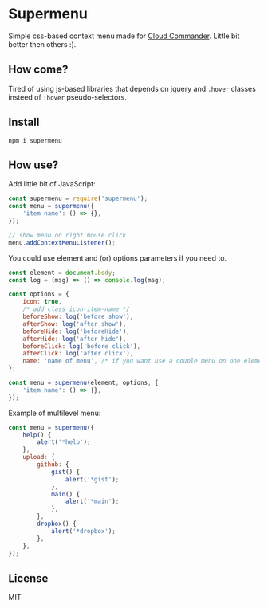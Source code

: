 # Supermenu

Simple css-based context menu made for [Cloud Commander](http://cloudcmd.io).
Little bit better then others :).

## How come?

Tired of using js-based libraries that depends on jquery and `.hover` classes insteed of `:hover` pseudo-selectors.

## Install

```
npm i supermenu
```

## How use?

Add little bit of JavaScript:

```js
const supermenu = require('supermenu');
const menu = supermenu({
    'item name': () => {},
});

// show menu on right mouse click
menu.addContextMenuListener();
```

You could use element and (or) options parameters if you need to.

```js
const element = document.body;
const log = (msg) => () => console.log(msg);

const options = {
    icon: true,
    /* add class icon-item-name */
    beforeShow: log('before show'),
    afterShow: log('after show'),
    beforeHide: log('beforeHide'),
    afterHide: log('after hide'),
    beforeClick: log('before click'),
    afterClick: log('after click'),
    name: 'name of menu', /* if you want use a couple menu on one element */
};

const menu = supermenu(element, options, {
    'item name': () => {},
});
```

Example of multilevel menu:

```js
const menu = supermenu({
    help() {
        alert('*help');
    },
    upload: {
        github: {
            gist() {
                alert('*gist');
            },
            main() {
                alert('*main');
            },
        },
        dropbox() {
            alert('*dropbox');
        },
    },
});
```

## License

MIT
